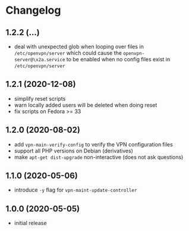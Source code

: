 # Changelog

## 1.2.2 (...)
- deal with unexpected glob when looping over files in `/etc/openvpn/server` 
  which could cause the `openvpn-server@\x2a.service` to be enabled when no 
  config files exist in `/etc/openvpn/server`
  
## 1.2.1 (2020-12-08)
- simplify reset scripts
- warn locally added users will be deleted when doing reset
- fix scripts on Fedora >= 33

## 1.2.0 (2020-08-02)
- add `vpn-main-verify-config` to verify the VPN configuration files
- support all PHP versions on Debian (derivatives)
- make `apt-get dist-upgrade` non-interactive (does not ask questions)

## 1.1.0 (2020-05-06)
- introduce `-y` flag for `vpn-maint-update-controller`

## 1.0.0 (2020-05-05)
- initial release
